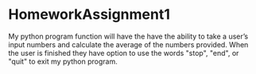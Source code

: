# HomeworkAssignment1

My python program function will have the have the ability to take a user’s input numbers and calculate the average of the numbers provided. 
When the user is finished they have option to use the words "stop", "end", or "quit" to exit my python program. 
